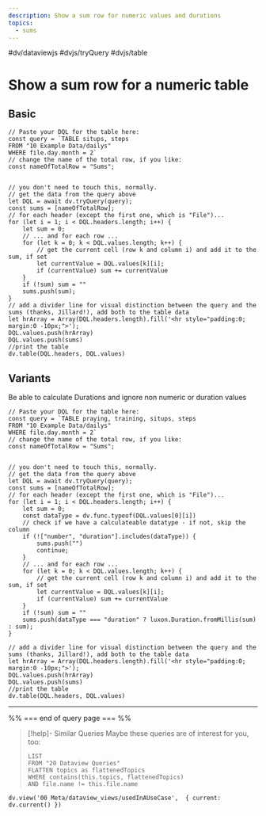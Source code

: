 ```yaml
---
description: Show a sum row for numeric values and durations
topics:
  - sums
---
```

#dv/dataviewjs  #dvjs/tryQuery #dvjs/table 

# Show a sum row for a numeric table

## Basic

```dataviewjs
// Paste your DQL for the table here:
const query = `TABLE situps, steps
FROM "10 Example Data/dailys"
WHERE file.day.month = 2`
// change the name of the total row, if you like:
const nameOfTotalRow = "Sums";


// you don't need to touch this, normally.
// get the data from the query above
let DQL = await dv.tryQuery(query);
const sums = [nameOfTotalRow];
// for each header (except the first one, which is "File")...
for (let i = 1; i < DQL.headers.length; i++) {
	let sum = 0;
	// ... and for each row ...
	for (let k = 0; k < DQL.values.length; k++) {
		// get the current cell (row k and column i) and add it to the sum, if set
		let currentValue = DQL.values[k][i];
		if (currentValue) sum += currentValue 
	}
	if (!sum) sum = ""
	sums.push(sum);
}
// add a divider line for visual distinction between the query and the sums (thanks, Jillard!), add both to the table data
let hrArray = Array(DQL.headers.length).fill('<hr style="padding:0; margin:0 -10px;">');
DQL.values.push(hrArray)
DQL.values.push(sums)
//print the table
dv.table(DQL.headers, DQL.values)
```

## Variants

Be able to calculate Durations and ignore non numeric or duration values

```dataviewjs
// Paste your DQL for the table here:
const query = `TABLE praying, training, situps, steps
FROM "10 Example Data/dailys"
WHERE file.day.month = 2`
// change the name of the total row, if you like:
const nameOfTotalRow = "Sums";


// you don't need to touch this, normally.
// get the data from the query above
let DQL = await dv.tryQuery(query);
const sums = [nameOfTotalRow];
// for each header (except the first one, which is "File")...
for (let i = 1; i < DQL.headers.length; i++) {
	let sum = 0;
	const dataType = dv.func.typeof(DQL.values[0][i])
	// check if we have a calculateable datatype - if not, skip the column
	if (!["number", "duration"].includes(dataType)) {
		sums.push("")
		continue;
	}
    // ... and for each row ...
	for (let k = 0; k < DQL.values.length; k++) {
		// get the current cell (row k and column i) and add it to the sum, if set
		let currentValue = DQL.values[k][i];
		if (currentValue) sum += currentValue 
	}
	if (!sum) sum = ""
	sums.push(dataType === "duration" ? luxon.Duration.fromMillis(sum) : sum);
}

// add a divider line for visual distinction between the query and the sums (thanks, Jillard!), add both to the table data
let hrArray = Array(DQL.headers.length).fill('<hr style="padding:0; margin:0 -10px;">');
DQL.values.push(hrArray)
DQL.values.push(sums)
//print the table
dv.table(DQL.headers, DQL.values)
```

---
%% === end of query page === %%
> [!help]- Similar Queries
> Maybe these queries are of interest for you, too:
> ```dataview
> LIST
> FROM "20 Dataview Queries"
> FLATTEN topics as flattenedTopics
> WHERE contains(this.topics, flattenedTopics)
> AND file.name != this.file.name
> ```

```dataviewjs
dv.view('00 Meta/dataview_views/usedInAUseCase',  { current: dv.current() })
```